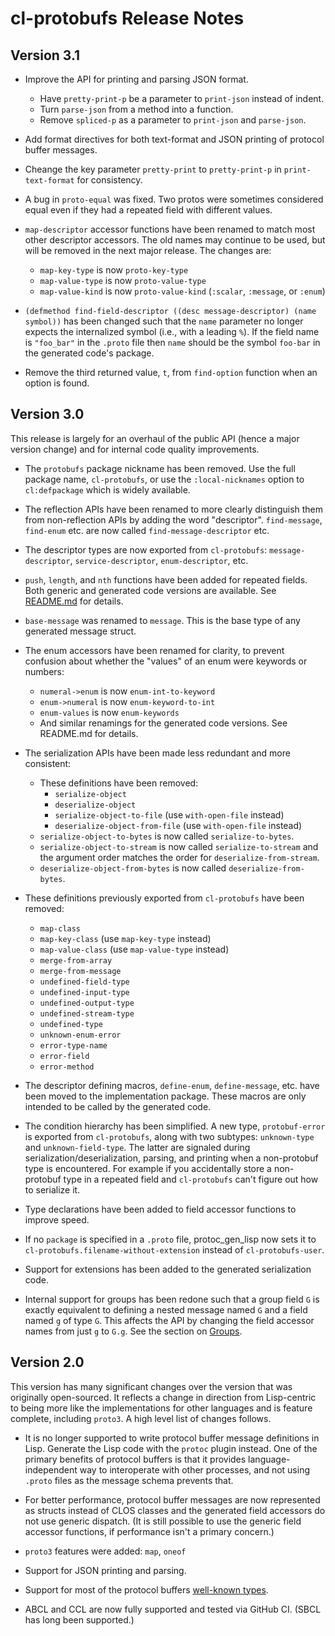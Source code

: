 # cl-protobufs Release Notes

## Version 3.1

*   Improve the API for printing and parsing JSON format.

    -   Have `pretty-print-p` be a parameter to `print-json` instead of
        indent.
    -   Turn `parse-json` from a method into a function.
    -   Remove `spliced-p` as a parameter to `print-json` and `parse-json`.

*   Add format directives for both text-format and JSON printing
    of protocol buffer messages.

*   Cheange the key parameter `pretty-print` to `pretty-print-p` in
    `print-text-format` for consistency.

*   A bug in `proto-equal` was fixed. Two protos were sometimes considered equal
    even if they had a repeated field with different values.

*   `map-descriptor` accessor functions have been renamed to match most other
    descriptor accessors. The old names may continue to be used, but will be
    removed in the next major release. The changes are:

    -   `map-key-type` is now `proto-key-type`
    -   `map-value-type` is now `proto-value-type`
    -   `map-value-kind` is now `proto-value-kind` (`:scalar`, `:message`, or
        `:enum`)

*   `(defmethod find-field-descriptor ((desc message-descriptor) (name symbol))`
    has been changed such that the `name` parameter no longer expects the
    internalized symbol (i.e., with a leading `%`). If the field name is
    `"foo_bar"` in the `.proto` file then `name` should be the symbol `foo-bar`
    in the generated code's package.

*   Remove the third returned value, `t`, from `find-option` function when an
    option is found.

## Version 3.0

This release is largely for an overhaul of the public API (hence a major version
change) and for internal code quality improvements.

*   The `protobufs` package nickname has been removed. Use the full package
    name, `cl-protobufs`, or use the `:local-nicknames` option to
    `cl:defpackage` which is widely available.

*   The reflection APIs have been renamed to more clearly distinguish them from
    non-reflection APIs by adding the word "descriptor". `find-message`,
    `find-enum` etc. are now called `find-message-descriptor` etc.

*   The descriptor types are now exported from `cl-protobufs`:
    `message-descriptor`, `service-descriptor`, `enum-descriptor`, etc.

*   `push`, `length`, and `nth` functions have been added for repeated fields.
    Both generic and generated code versions are available. See
    [README.md](README.md) for details.

*   `base-message` was renamed to `message`. This is the base type of any
    generated message struct.

*   The enum accessors have been renamed for clarity, to prevent confusion about
    whether the "values" of an enum were keywords or numbers:

    -   `numeral->enum` is now `enum-int-to-keyword`
    -   `enum->numeral` is now `enum-keyword-to-int`
    -   `enum-values` is now `enum-keywords`
    -   And similar renamings for the generated code versions. See README.md for
        details.

*   The serialization APIs have been made less redundant and more consistent:

    -   These definitions have been removed:
        -   `serialize-object`
        -   `deserialize-object`
        -   `serialize-object-to-file` (use `with-open-file` instead)
        -   `deserialize-object-from-file` (use `with-open-file` instead)
    -   `serialize-object-to-bytes` is now called `serialize-to-bytes`.
    -   `serialize-object-to-stream` is now called `serialize-to-stream` and the
        argument order matches the order for `deserialize-from-stream`.
    -   `deserialize-object-from-bytes` is now called `deserialize-from-bytes`.

*   These definitions previously exported from `cl-protobufs` have been removed:

    -   `map-class`
    -   `map-key-class` (use `map-key-type` instead)
    -   `map-value-class` (use `map-value-type` instead)
    -   `merge-from-array`
    -   `merge-from-message`
    -   `undefined-field-type`
    -   `undefined-input-type`
    -   `undefined-output-type`
    -   `undefined-stream-type`
    -   `undefined-type`
    -   `unknown-enum-error`
    -   `error-type-name`
    -   `error-field`
    -   `error-method`

*   The descriptor defining macros, `define-enum`, `define-message`, etc. have
    been moved to the implementation package. These macros are only intended to
    be called by the generated code.

*   The condition hierarchy has been simplified. A new type, `protobuf-error` is
    exported from `cl-protobufs`, along with two subtypes: `unknown-type` and
    `unknown-field-type`. The latter are signaled during
    serialization/deserialization, parsing, and printing when a non-protobuf
    type is encountered. For example if you accidentally store a non-protobuf
    type in a repeated field and `cl-protobufs` can't figure out how to
    serialize it.

*   Type declarations have been added to field accessor functions to improve
    speed.

*   If no `package` is specified in a `.proto` file, protoc_gen_lisp now sets it
    to `cl-protobufs.filename-without-extension` instead of `cl-protobufs-user`.

*   Support for extensions has been added to the generated serialization code.

*   Internal support for groups has been redone such that a group field `G` is
    exactly equivalent to defining a nested message named `G` and a field named
    `g` of type `G`. This affects the API by changing the field accessor names
    from just `g` to `G.g`. See the section on [Groups](README.md#Groups).

## Version 2.0

This version has many significant changes over the version that was originally
open-sourced. It reflects a change in direction from Lisp-centric to being more
like the implementations for other languages and is feature complete, including
`proto3`. A high level list of changes follows.

*   It is no longer supported to write protocol buffer message definitions in
    Lisp. Generate the Lisp code with the `protoc` plugin instead. One of the
    primary benefits of protocol buffers is that it provides
    language-independent way to interoperate with other processes, and not using
    `.proto` files as the message schema prevents that.

*   For better performance, protocol buffer messages are now represented as
    structs instead of CLOS classes and the generated field accessors do not use
    generic dispatch. (It is still possible to use the generic field accessor
    functions, if performance isn't a primary concern.)

*   `proto3` features were added: `map`, `oneof`

*   Support for JSON printing and parsing.

*   Support for most of the protocol buffers
    [well-known types](https://developers.google.com/protocol-buffers/docs/reference/google.protobuf).

*   ABCL and CCL are now fully supported and tested via GitHub CI. (SBCL has
    long been supported.)
